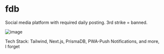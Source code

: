 # fdb

Social media platform with required daily posting. 3rd strike = banned. 


![image](https://user-images.githubusercontent.com/33102067/178383926-3d94119d-5c3f-4b7a-9d6f-cb5ecbaef84d.png)

Tech Stack:
Tailwind, Next.js, PrismaDB, PWA-Push Notifications, and more, I forget
